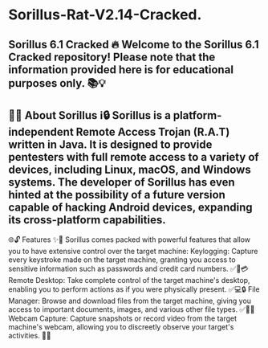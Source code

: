 # Sorillus-Rat-V2.14-Cracked.
Sorillus 6.1 Cracked 🔥 Welcome to the Sorillus 6.1 Cracked repository! Please note that the information provided here is for educational purposes only. 📚💡
------------------------------------------------------------------------------------------------------------------------------------------------------------- 
🚀🔗 About Sorillus ℹ️🔒 Sorillus is a platform-independent Remote Access Trojan (R.A.T) written in Java. It is designed to provide pentesters with full remote access to a variety of devices, including Linux, macOS, and Windows systems. The developer of Sorillus has even hinted at the possibility of a future version capable of hacking Android devices, expanding its cross-platform capabilities.
--------------------------------------------------------------------------------------------------------------------------------------------------------------------------------------------------------------------
 🌐🔓 Features ✨🔧 Sorillus comes packed with powerful features that allow you to have extensive control over the target machine: Keylogging: Capture every keystroke made on the target machine, granting you access to sensitive information such as passwords and credit card numbers. ✅🔑💳 Remote Desktop: Take complete control of the target machine's desktop, enabling you to perform actions as if you were physically present. ✅💻🔒 File Manager: Browse and download files from the target machine, giving you access to important documents, images, and various other file types. ✅📂💾 Webcam Capture: Capture snapshots or record video from the target machine's webcam, allowing you to discreetly observe your target's activities. 📸👀
